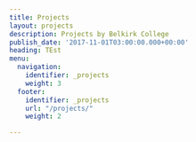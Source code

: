 ```yaml
---
title: Projects
layout: projects
description: Projects by Belkirk College
publish_date: '2017-11-01T03:00:00.000+00:00'
heading: TEst
menu:
  navigation:
    identifier: _projects
    weight: 3
  footer:
    identifier: _projects
    url: "/projects/"
    weight: 2

---
```

